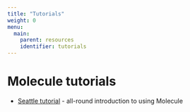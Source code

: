 ```yaml
---
title: "Tutorials"
weight: 0
menu:
  main:
    parent: resources
    identifier: tutorials
---
```


# Molecule tutorials


- [Seattle tutorial](/resources/tutorials/seattle) - all-round introduction to using Molecule
  